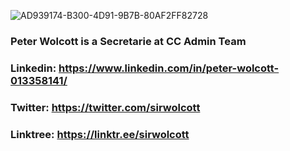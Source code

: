 ![AD939174-B300-4D91-9B7B-80AF2FF82728](https://user-images.githubusercontent.com/73400593/159859968-e6246127-bde1-41fd-a643-ab97581c4be2.JPEG)

### Peter Wolcott is a Secretarie at CC Admin Team

### Linkedin: https://www.linkedin.com/in/peter-wolcott-013358141/ 
### Twitter: https://twitter.com/sirwolcott 
### Linktree: https://linktr.ee/sirwolcott 

